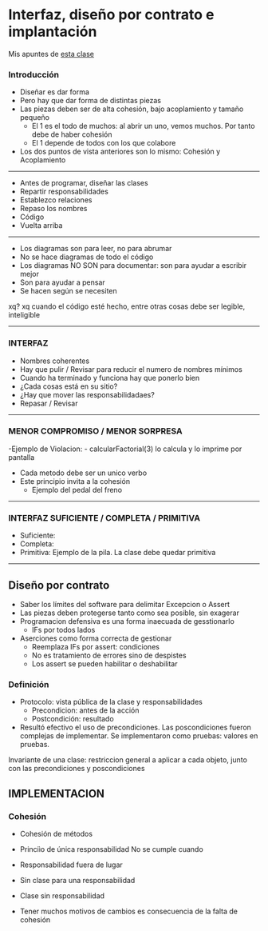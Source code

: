 # Interfaz, diseño por contrato e implantación
Mis apuntes de [esta clase](https://escuela.it/cursos/curso-de-diseno-orientado-a-objetos/clase/interfaz-diseno-por-contrato-e-implantacion)

### Introducción
- Diseñar es dar forma
- Pero hay que dar forma de distintas piezas
- Las piezas deben ser de alta cohesión, bajo acoplamiento y tamaño pequeño
	- El 1 es el todo de muchos: al abrir un uno, vemos muchos. Por tanto debe de haber cohesión
	- El 1 depende de todos con los que colabore
- Los dos puntos de vista anteriores son lo mismo: Cohesión y Acoplamiento

---

- Antes de programar, diseñar las clases
- Repartir responsabilidades
- Establezco relaciones
- Repaso los nombres
- Código
- Vuelta arriba
---

- Los diagramas son para leer, no para abrumar
- No se hace diagramas de todo el código
- Los diagramas NO SON para documentar: son para ayudar a escribir mejor
- Son para ayudar a pensar
- Se hacen según se necesiten

xq? xq cuando el código esté hecho, entre otras cosas debe ser legible, inteligible

---
### INTERFAZ

- Nombres coherentes
- Hay que pulir / Revisar para reducir el numero de nombres mínimos
- Cuando ha terminado y funciona hay que ponerlo bien
- ¿Cada cosas está en su sitio?
- ¿Hay que mover las responsabilidadaes?
- Repasar / Revisar
---
### MENOR COMPROMISO / MENOR SORPRESA

-Ejemplo de Violacion: 
	- calcularFactorial(3) lo calcula y lo imprime por pantalla
- Cada metodo debe ser un unico verbo
- Este principio invita a la cohesión
	- Ejemplo del pedal del freno

---
### INTERFAZ SUFICIENTE / COMPLETA / PRIMITIVA

- Suficiente:  
- Completa:
- Primitiva: Ejemplo de la pila. La clase debe quedar primitiva

---
## Diseño por contrato

- Saber los límites del software para delimitar Excepcion o Assert
- Las piezas deben protegerse tanto como sea posible, sin exagerar
- Programacion defensiva es una forma inaecuada de gesstionarlo
	- IFs por todos lados
- Aserciones como forma correcta de gestionar
	- Reemplaza IFs por assert: condiciones
	- No es tratamiento de errores sino de despistes
	- Los assert se pueden habilitar o deshabilitar

### Definición
- Protocolo: vista pública de la clase y responsabilidades
	- Precondicion: antes de la acción
	- Postcondición: resultado
- Resultó efectivo el uso de precondiciones. Las poscondiciones fueron complejas de implementar. Se implementaron como pruebas: valores en pruebas.

Invariante de una clase: restriccion general a aplicar a cada objeto, junto con las precondiciones y poscondiciones

## IMPLEMENTACION
### Cohesión
- Cohesión de métodos
- Princiìo de única responsabilidad
No se cumple cuando
- Responsabilidad fuera de lugar
- Sin clase para una responsabilidad
- Clase sin responsabilidad

- Tener muchos motivos de cambios es consecuencia de la falta de cohesión
